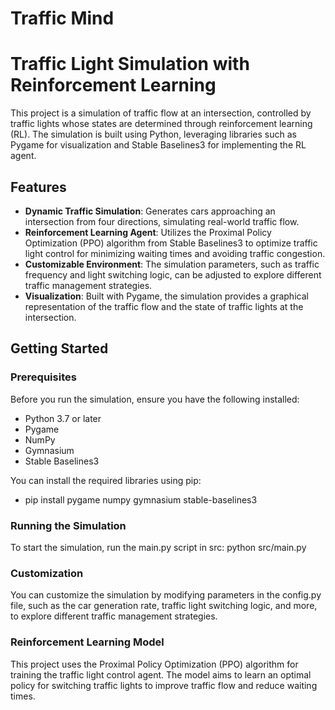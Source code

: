 # Traffic Mind
# Traffic Light Simulation with Reinforcement Learning

This project is a simulation of traffic flow at an intersection, controlled by traffic lights whose states are determined through reinforcement learning (RL). The simulation is built using Python, leveraging libraries such as Pygame for visualization and Stable Baselines3 for implementing the RL agent.

## Features

- **Dynamic Traffic Simulation**: Generates cars approaching an intersection from four directions, simulating real-world traffic flow.
- **Reinforcement Learning Agent**: Utilizes the Proximal Policy Optimization (PPO) algorithm from Stable Baselines3 to optimize traffic light control for minimizing waiting times and avoiding traffic congestion.
- **Customizable Environment**: The simulation parameters, such as traffic frequency and light switching logic, can be adjusted to explore different traffic management strategies.
- **Visualization**: Built with Pygame, the simulation provides a graphical representation of the traffic flow and the state of traffic lights at the intersection.

## Getting Started

### Prerequisites

Before you run the simulation, ensure you have the following installed:

- Python 3.7 or later
- Pygame
- NumPy
- Gymnasium
- Stable Baselines3

You can install the required libraries using pip:
- pip install pygame numpy gymnasium stable-baselines3

### Running the Simulation
To start the simulation, run the main.py script in src:
python src/main.py

### Customization
You can customize the simulation by modifying parameters in the config.py file, such as the car generation rate, traffic light switching logic, and more, to explore different traffic management strategies.

### Reinforcement Learning Model
This project uses the Proximal Policy Optimization (PPO) algorithm for training the traffic light control agent. The model aims to learn an optimal policy for switching traffic lights to improve traffic flow and reduce waiting times.

